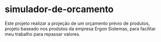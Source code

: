 # simulador-de-orcamento
Este projeto realizar a projeção de um orçamento prévio de produtos, projeto baseado nos produtos da empresa Ergon Sistemas, para facilitar meu trabalho para repassar valores.
